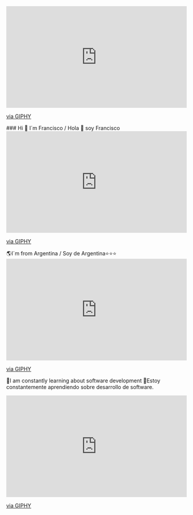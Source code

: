 <iframe src="https://giphy.com/embed/TIj8cbzWYKnE9ul3ab" width="480" height="270" frameBorder="0" class="giphy-embed" allowFullScreen></iframe><p><a href="https://giphy.com/stickers/moderncann-chicago-moca-moderncannabis-TIj8cbzWYKnE9ul3ab">via GIPHY</a></p>
### Hi 👋 I´m Francisco / Hola 👋 soy Francisco
<iframe src="https://giphy.com/embed/TIj8cbzWYKnE9ul3ab" width="480" height="270" frameBorder="0" class="giphy-embed" allowFullScreen></iframe><p><a href="https://giphy.com/stickers/moderncann-chicago-moca-moderncannabis-TIj8cbzWYKnE9ul3ab">via GIPHY</a></p>
🌎I´m from Argentina / Soy de Argentina⭐⭐⭐
<iframe src="https://giphy.com/embed/TIj8cbzWYKnE9ul3ab" width="480" height="270" frameBorder="0" class="giphy-embed" allowFullScreen></iframe><p><a href="https://giphy.com/stickers/moderncann-chicago-moca-moderncannabis-TIj8cbzWYKnE9ul3ab">via GIPHY</a></p>

🙌I am constantly learning about software development
🙌Estoy constantemente aprendiendo sobre desarrollo de software.
<iframe src="https://giphy.com/embed/TIj8cbzWYKnE9ul3ab" width="480" height="270" frameBorder="0" class="giphy-embed" allowFullScreen></iframe><p><a href="https://giphy.com/stickers/moderncann-chicago-moca-moderncannabis-TIj8cbzWYKnE9ul3ab">via GIPHY</a></p>
